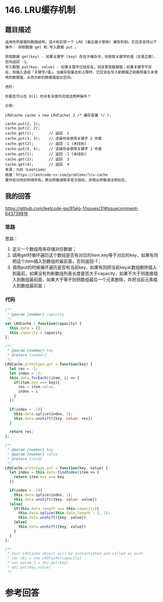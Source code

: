 # 146. LRU缓存机制

## 题目描述

```
运用你所掌握的数据结构，设计和实现一个 LRU (最近最少使用) 缓存机制。它应该支持以下操作： 获取数据 get 和 写入数据 put 。

获取数据 get(key) - 如果关键字 (key) 存在于缓存中，则获取关键字的值（总是正数），否则返回 -1。
写入数据 put(key, value) - 如果关键字已经存在，则变更其数据值；如果关键字不存在，则插入该组「关键字/值」。当缓存容量达到上限时，它应该在写入新数据之前删除最久未使用的数据值，从而为新的数据值留出空间。

进阶:

你是否可以在 O(1) 时间复杂度内完成这两种操作？

示例:

LRUCache cache = new LRUCache( 2 /* 缓存容量 */ );

cache.put(1, 1);
cache.put(2, 2);
cache.get(1);       // 返回  1
cache.put(3, 3);    // 该操作会使得关键字 2 作废
cache.get(2);       // 返回 -1 (未找到)
cache.put(4, 4);    // 该操作会使得关键字 1 作废
cache.get(1);       // 返回 -1 (未找到)
cache.get(3);       // 返回  3
cache.get(4);       // 返回  4
来源：力扣（LeetCode）
链接：https://leetcode-cn.com/problems/lru-cache
著作权归领扣网络所有。商业转载请联系官方授权，非商业转载请注明出处。
```

## 我的回答

https://github.com/leetcode-pp/91alg-1/issues/31#issuecomment-643739816

### 思路

思路：
1. 定义一个数组用来存储对应数据；
2. 调用get时循环遍历这个数组是否有对应的item.key等于对应的key，如果有则把这个item插入到数组的最前面，否则返回-1；
3. 调用put的时候循环遍历是否有当前key，如果有则把当前key从数组删除插入到最前，如果没有判断数组列表长度是否大于capacity，如果不大于则直接插入到数组最前面，如果大于等于则把数组最后一个元素删除，并把当前元素插入到数组最前面；

### 代码
```js
/**
 * @param {number} capacity
 */
var LRUCache = function(capacity) {
  this.data = [];
  this.capacity = capacity
};

/** 
 * @param {number} key
 * @return {number}
 */
LRUCache.prototype.get = function(key) {
  let res = -1;
  let index = -1;
  this.data.forEach((item, i) => {
    if(item.key === key){
      res = item.value,
      index = i
    }
  })

  if(index > -1){
    this.data.splice(index, 1);
    this.data.unshift({key, value: res})
  }

  return res;
};

/** 
 * @param {number} key 
 * @param {number} value
 * @return {void}
 */
LRUCache.prototype.put = function(key, value) {
  let index = this.data.findIndex(item => {
    return item.key === key
  })

  if(index > -1){
    this.data.splice(index, 1);
    this.data.unshift({key, value: value})
  }else{
    if(this.data.length === this.capacity){
      this.data.splice(this.data.length - 1, 1);
      this.data.unshift({key, value})
    }else{
      this.data.unshift({key, value})
    }
  }
};

/**
 * Your LRUCache object will be instantiated and called as such:
 * var obj = new LRUCache(capacity)
 * var param_1 = obj.get(key)
 * obj.put(key,value)
 */
```

# 参考回答

